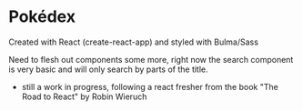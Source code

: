 # Pokédex 

Created with React (create-react-app) and styled with Bulma/Sass

Need to flesh out components some more, right now the search component is very basic and will only search by parts of the title.

* still a work in progress, following a react fresher from the book "The Road to React" by Robin Wieruch
